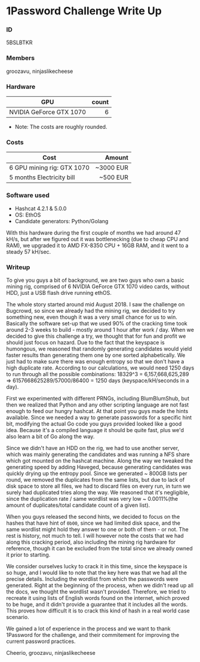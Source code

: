 # 1Password Challenge Write Up

### ID

5BSLBTKR

### Members

groozavu, ninjaslikecheese

### Hardware

| GPU                     | count |
|-------------------------|------:|
| NVIDIA GeForce GTX 1070 | 6     |

* Note: The costs are roughly rounded.

### Costs

| Cost                       | Amount    |
|----------------------------|----------:|
| 6 GPU mining rig: GTX 1070 | ~3000 EUR |
| 5 months Electricity bill  | ~500 EUR  |


### Software used
* Hashcat 4.2.1 & 5.0.0
* OS: EthOS
* Candidate generators: Python/Golang

With this hardware during the first couple of months we had around 47 kH/s, but after we figured out it was bottlenecking (due to cheap CPU and RAM), we upgraded it to AMD FX-8350 CPU + 16GB RAM, and it went to a steady 57 kH/sec.

### Writeup

To give you guys a bit of background, we are two guys who own a basic mining rig, comprised of 6 NVIDIA GeForce GTX 1070 video cards, without HDD, just a USB flash drive running ethOS.

The whole story started around mid August 2018. I saw the challenge on Bugcrowd, so since we already had the mining rig, we decided to try something new, even though it was a very small chance for us to win. Basically the software set-up that we used 90% of the cracking time took around 2-3 weeks to build - mostly around 1 hour after work / day. When we decided to give this challenge a try, we thought that for fun and profit we should just focus on hazard. Due to the fact that the keyspace is humongous, we reasoned that randomly generating candidates would yield faster results than generating them one by one sorted alphabetically. We just had to make sure there was enough entropy so that we don't have a high duplicate rate. According to our calculations, we would need 1250 days to run through all the possible combinations: 18329^3 = 6,157,668,625,289 => 6157668625289/57000/86400 = 1250 days (keyspace/kH/seconds in a day).

First we experimented with different PRNGs, including BlumBlumShub, but then we realized that Python and any other scripting language are not fast enough to feed our hungry hashcat. At that point you guys made the hints available. Since we needed a way to generate passwords for a specific hint bit, modifying the actual Go code you guys provided looked like a good idea. Because it's a compiled language it should be quite fast, plus we'd also learn a bit of Go along the way.

Since we didn't have an HDD on the rig, we had to use another server, which was mainly generating the candidates and was running a NFS share which got mounted on the hashcat machine. Along the way we tweaked the generating speed by adding Haveged, because generating candidates was quickly drying up the entropy pool. Since we generated ~ 800GB lists per round, we removed the duplicates from the same lists, but due to lack of disk space to store all files, we had to discard files on every run, in turn we surely had duplicated tries along the way. We reasoned that it's negligible, since the duplication rate / same wordlist was very low ~ 0.0011%(the amount of duplicates/total candidate count of a given list).

When you guys released the second hints, we decided to focus on the hashes that have hint of `0b00`, since we had limited disk space, and the same wordlist might hold they answer to one or both of them - or not. The rest is history, not much to tell. I will however note the costs that we had along this cracking period, also including the mining rig hardware for reference, though it can be excluded from the total since we already owned it prior to starting.

We consider ourselves lucky to crack it in this time, since the keyspace is so huge, and I would like to note that the key here was that we had all the precise details. Including the wordlist from which the passwords were generated. Right at the beginning of the process, when we didn't read up all the docs, we thought the wordlist wasn't provided. Therefore, we tried to recreate it using lists of English words found on the internet, which proved to be huge, and it didn't provide a guarantee that it includes all the words. This proves how difficult it is to crack this kind of hash in a real world case scenario.

We gained a lot of experience in the process and we want to thank 1Password for the challenge, and their commitement for improving the current password practices.

Cheerio,
groozavu, ninjaslikecheese

